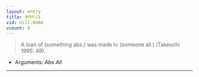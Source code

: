 ```yaml
---
layout: entry
title: ཆགས་√3
vid: Hill:0484
vcount: 0
---
```

> A loan of (something abs\.) was made to (someone all\.) (Takeuchi 1995: 49)\.

* Arguments: _Abs All_

---

